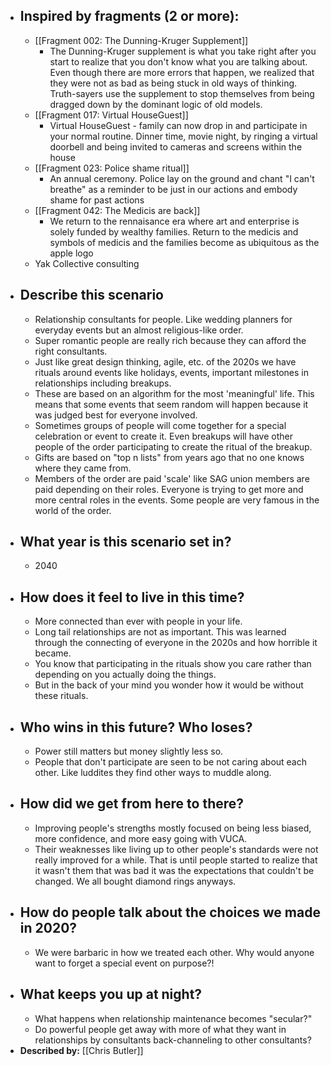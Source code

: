 - ## Inspired by fragments (2 or more):
    - [[Fragment 002: The Dunning-Kruger Supplement]]
        - The Dunning-Kruger supplement is what you take right after you start to realize that you don't know what you are talking about. Even though there are more errors that happen, we realized that they were not as bad as being stuck in old ways of thinking. Truth-sayers use the supplement to stop themselves from being dragged down by the dominant logic of old models.
    - [[Fragment 017: Virtual HouseGuest]]
        - Virtual HouseGuest - family can now drop in and participate in your normal routine. Dinner time, movie night, by ringing a virtual doorbell and being invited to cameras and screens within the house
    - [[Fragment 023: Police shame ritual]]
        - An annual ceremony. Police lay on the ground and chant "I can't breathe" as a reminder to be just in our actions and embody shame for past actions
    - [[Fragment 042: The Medicis are back]]
        - We return to the rennaisance era where art and enterprise is solely funded by wealthy families. Return to the medicis and symbols of medicis and the families become as ubiquitous as the apple logo
    - Yak Collective consulting
- ## Describe this scenario
    - Relationship consultants for people. Like wedding planners for everyday events but an almost religious-like order.
    - Super romantic people are really rich because they can afford the right consultants. 
    - Just like great design thinking, agile, etc. of the 2020s we have rituals around events like holidays, events, important milestones in relationships including breakups. 
    - These are based on an algorithm for the most 'meaningful' life. This means that some events that seem random will happen because it was judged best for everyone involved. 
    - Sometimes groups of people will come together for a special celebration or event to create it. Even breakups will have other people of the order participating to create the ritual of the breakup.
    - Gifts are based on "top n lists" from years ago that no one knows where they came from.
    - Members of the order are paid 'scale' like SAG union members are paid depending on their roles. Everyone is trying to get more and more central roles in the events. Some people are very famous in the world of the order.
- ## What year is this scenario set in?
    - 2040
- ## How does it feel to live in this time?
    - More connected than ever with people in your life. 
    - Long tail relationships are not as important. This was learned through the connecting of everyone in the 2020s and how horrible it became.
    - You know that participating in the rituals show you care rather than depending on you actually doing the things. 
    - But in the back of your mind you wonder how it would be without these rituals.
- ## Who wins in this future? Who loses?
    - Power still matters but money slightly less so.
    - People that don't participate are seen to be not caring about each other. Like luddites they find other ways to muddle along.
- ## How did we get from here to there?
    - Improving people's strengths mostly focused on being less biased, more confidence, and more easy going with VUCA. 
    - Their weaknesses like living up to other people's standards were not really improved for a while. That is until people started to realize that it wasn't them that was bad it was the expectations that couldn't be changed. We all bought diamond rings anyways. 
- ## How do people talk about the choices we made in 2020?
    - We were barbaric in how we treated each other. Why would anyone want to forget a special event on purpose?!
- ## What keeps you up at night?
    - What happens when relationship maintenance becomes "secular?"
    - Do powerful people get away with more of what they want in relationships by consultants back-channeling to other consultants?
- **Described by:** [[Chris Butler]]
